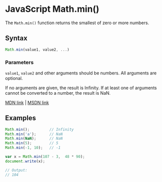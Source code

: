 # JavaScript Math.min()

The `Math.min()` function returns the smallest of zero or more numbers.

## Syntax

```javascript
Math.min(value1, value2, ...)
```

### Parameters

`value1`, `value2` and other arguments should be numbers. All arguments are optional.

If no arguments are given, the result is Infinity. If at least one of arguments cannot be converted to a number, the result is NaN.

[MDN link](https://developer.mozilla.org/en-US/docs/Web/JavaScript/Reference/Global_Objects/Math/min) | [MSDN link](https://msdn.microsoft.com/en-us/LIBRary/7x8968dh%28v=vs.94%29.aspx)

## Examples

```javascript
Math.min();         // Infinity
Math.min('a');      // NaN
Math.min(NaN);      // NaN
Math.min(5);        // 5
Math.min(-1, 10);   // -1
```

```javascript
var x = Math.min(107 - 3,  48 * 90);
document.write(x);

// Output:
// 104
```
